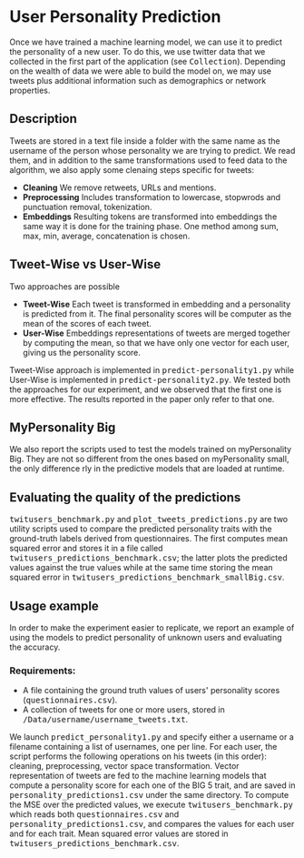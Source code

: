 User Personality Prediction
======
Once we have trained a machine learning model, we can use it to predict the personality of a new user. To do this, we use twitter data that we collected in the first part of the application (see <tt>Collection</tt>). 
Depending on the wealth of data we were able to build the model on, we may use tweets plus additional information such as demographics or network properties.

Description
-----
Tweets are stored in a text file inside a folder with the same name as the username of the person whose personality we are trying to predict.
We read them, and in addition to the same transformations used to feed data to the algorithm, we also apply some clenaing steps specific for tweets:

* <b>Cleaning</b> We remove retweets, URLs and mentions.
* <b>Preprocessing</b> Includes transformation to lowercase, stopwrods and punctuation removal, tokenization.
* <b>Embeddings</b> Resulting tokens are transformed into embeddings the same way it is done for the training phase. One method among sum, max, min, average, concatenation is chosen. 

Tweet-Wise vs User-Wise
-----
Two approaches are possible
* <b>Tweet-Wise</b> Each tweet is transformed in embedding and a personality is predicted from it. The final personality scores will be computer as the mean of the scores of each tweet.
* <b>User-Wise</b> Embeddings representations of tweets are merged together by computing the mean, so that we have only one vector for each user, giving us the personality score.

Tweet-Wise approach is implemented in <tt>predict-personality1.py</tt> while User-Wise is implemented in <tt>predict-personality2.py</tt>. We tested both the approaches for our experiment, and we observed that the first one is more effective. The results reported in the paper only refer to that one.


MyPersonality Big
-----
We also report the scripts used to test the models trained on myPersonality Big. They are not so different from the ones based on myPersonality small, the only difference rly in the predictive models that are loaded at runtime.


Evaluating the quality of the predictions
-----
<tt>twitusers_benchmark.py</tt> and <tt>plot_tweets_predictions.py</tt> are two utility scripts used to compare the predicted personality traits with the ground-truth labels derived from questionnaires. The first computes mean squared error and stores it in a file called <tt>twitusers_predictions_benchmark.csv</tt>; the latter plots the predicted values against the true values while at the same time storing the mean squared error in <tt>twitusers_predictions_benchmark_smallBig.csv</tt>.

Usage example
-----
In order to make the experiment easier to replicate, we report an example of using the models to predict personality of unknown users and evaluating the accuracy.

### Requirements:
* A file containing the ground truth values of users' personality scores (<tt>questionnaires.csv</tt>).
* A collection of tweets for one or more users, stored in <tt>/Data/username/username_tweets.txt</tt>.

We launch <tt>predict_personality1.py</tt> and specify either a username or a filename containing a list of usernames, one per line. For each user, the script performs the following operations on his tweets (in this order): cleaning, preprocessing, vector space transformation.
Vector representation of tweets are fed to the machine learning models that compute a personality score for each one of the BIG 5 trait, and are saved in <tt>personality_predictions1.csv</tt> under the same directory.
To compute the MSE over the predicted values, we execute <tt>twitusers_benchmark.py</tt> which reads both <tt>questionnaires.csv</tt> and <tt>personality_predictions1.csv</tt>, and compares the values for each user and for each trait. Mean squared error values are stored in <tt>twitusers_predictions_benchmark.csv</tt>.
